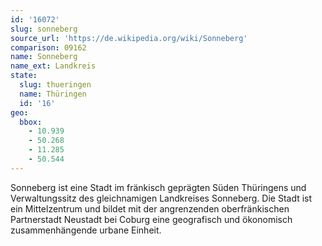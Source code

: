 ```yaml
---
id: '16072'
slug: sonneberg
source_url: 'https://de.wikipedia.org/wiki/Sonneberg'
comparison: 09162
name: Sonneberg
name_ext: Landkreis
state:
  slug: thueringen
  name: Thüringen
  id: '16'
geo:
  bbox:
    - 10.939
    - 50.268
    - 11.285
    - 50.544
---
```


Sonneberg ist eine Stadt im fränkisch geprägten Süden Thüringens und Verwaltungssitz des gleichnamigen Landkreises Sonneberg. Die Stadt ist ein Mittelzentrum und bildet mit der angrenzenden oberfränkischen Partnerstadt Neustadt bei Coburg eine geografisch und ökonomisch zusammenhängende urbane Einheit.
